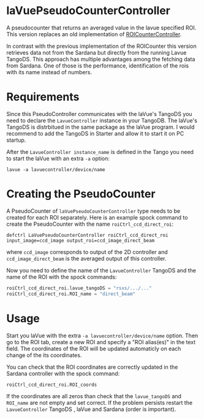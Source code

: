 # laVuePseudoCounterController
A pseudocounter that returns an averaged value in the lavue specified ROI. This version replaces an old implementation of [ROICounterController](https://github.com/MBI-Div-B/sardana-ROICounterController).

In contrast with the previous implementation of the ROICounter this version retrieves data not from the Sardana but directly from the running Lavue TangoDS. This approach has multiple advantages among the fetching data from Sardana. One of those is the performance, identification of the rois with its name instead of numbers.

# Requirements
Since this PseudoController communicates with the laVue's TangoDS you need to declare the `LavueController` instance in your TangoDB. The laVue's TangoDS is distrbitued in the same package as the laVue program. I would recommend to add the TangoDS in Starter and allow it to start it on PC startup.

After the `LavueController instance_name` is defined in the Tango you need to start the laVue with an extra `-a` option:

`lavue -a lavuecontroller/device/name`

# Creating the PseudoCounter
A PseudoCounter of `laVuePseudoCounterController` type needs to be created for each ROI separately. Here is an example spock command to create the PseudoCounter with the name `roiCtrl_ccd_direct_roi`:

`defctrl LaVuePseudoCounterController roiCtrl_ccd_direct_roi input_image=ccd_image output_roi=ccd_image_direct_beam`

where `ccd_image` corresponds to output of the 2D controller and `ccd_image_direct_beam` is the averaged output of this controller.

Now you need to define the name of the `LavueController` TangoDS and the name of the ROI with the spock commands:
```python
roiCtrl_ccd_direct_roi.lavue_tangoDS = "rsxs/.../..."
roiCtrl_ccd_direct_roi.ROI_name = "direct_beam"
```

# Usage
Start you laVue with the extra `-a lavuecontroller/device/name` option. Then go to the ROI tab, create a new ROI and specify a "ROI alias(es)" in the text field. The coordinates of the ROI will be updated automaticly on each change of the its coordinates.

You can check that the ROI coordinates are correctly updated in the Sardana controller with the spock command:

`roiCtrl_ccd_direct_roi.ROI_coords`

If the coordinates are all zeros than check that the `lavue_tangoDS` and `ROI_name` are not empty and set correct. If the problem persists restart the `LavueController` TangoDS , laVue and Sardana (order is important).
